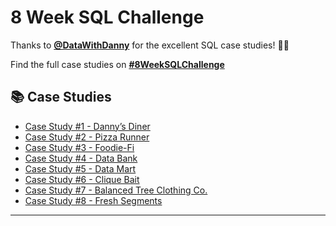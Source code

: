 # 8 Week SQL Challenge

Thanks to [**@DataWithDanny**](https://www.datawithdanny.com/) for the excellent SQL case studies! 👋🏻

Find the full case studies on [**#8WeekSQLChallenge**](https://8weeksqlchallenge.com/)

## :books: Case Studies

- [Case Study #1 - Danny’s Diner](/Case-Study-1-Dannys-Diner/)
- [Case Study #2 - Pizza Runner](/Case-Study-2-Pizza-Runner/)
- [Case Study #3 - Foodie-Fi](/Case-Study-3-Foodie-Fi/)
- [Case Study #4 - Data Bank](/Case-Study-4-Data-Bank/)
- [Case Study #5 - Data Mart](/Case-Study-5-Data-Mart/)
- [Case Study #6 - Clique Bait](/Case-Study-6-Clique-Bait/)
- [Case Study #7 - Balanced Tree Clothing Co.](/Case-Study-7-Balanced-Tree-Clothing-Co/)
- [Case Study #8 - Fresh Segments](/Case-Study-8-Fresh-Segments/)

---
